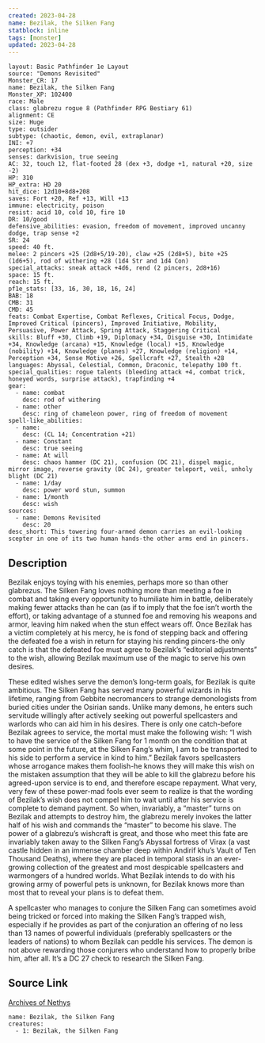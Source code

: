 ```yaml
---
created: 2023-04-28
name: Bezilak, the Silken Fang
statblock: inline
tags: [monster]
updated: 2023-04-28
---
```

```statblock
layout: Basic Pathfinder 1e Layout
source: "Demons Revisited"
Monster_CR: 17
name: Bezilak, the Silken Fang
Monster_XP: 102400
race: Male
class: glabrezu rogue 8 (Pathfinder RPG Bestiary 61)
alignment: CE
size: Huge
type: outsider
subtype: (chaotic, demon, evil, extraplanar)
INI: +7
perception: +34
senses: darkvision, true seeing
AC: 32, touch 12, flat-footed 28 (dex +3, dodge +1, natural +20, size -2)
HP: 310
HP_extra: HD 20
hit_dice: 12d10+8d8+208
saves: Fort +20, Ref +13, Will +13
immune: electricity, poison
resist: acid 10, cold 10, fire 10
DR: 10/good
defensive_abilities: evasion, freedom of movement, improved uncanny dodge, trap sense +2
SR: 24
speed: 40 ft.
melee: 2 pincers +25 (2d8+5/19-20), claw +25 (2d8+5), bite +25 (1d6+5), rod of withering +28 (1d4 Str and 1d4 Con)
special_attacks: sneak attack +4d6, rend (2 pincers, 2d8+16)
space: 15 ft.
reach: 15 ft.
pf1e_stats: [33, 16, 30, 18, 16, 24]
BAB: 18
CMB: 31
CMD: 45
feats: Combat Expertise, Combat Reflexes, Critical Focus, Dodge, Improved Critical (pincers), Improved Initiative, Mobility, Persuasive, Power Attack, Spring Attack, Staggering Critical
skills: Bluff +30, Climb +19, Diplomacy +34, Disguise +30, Intimidate +34, Knowledge (arcana) +15, Knowledge (local) +15, Knowledge (nobility) +14, Knowledge (planes) +27, Knowledge (religion) +14, Perception +34, Sense Motive +26, Spellcraft +27, Stealth +28
languages: Abyssal, Celestial, Common, Draconic, telepathy 100 ft.
special_qualities: rogue talents (bleeding attack +4, combat trick, honeyed words, surprise attack), trapfinding +4
gear:
  - name: combat
    desc: rod of withering
  - name: other
    desc: ring of chameleon power, ring of freedom of movement
spell-like_abilities:
  - name:
    desc: (CL 14; Concentration +21)
  - name: Constant
    desc: true seeing
  - name: At will
    desc: chaos hammer (DC 21), confusion (DC 21), dispel magic, mirror image, reverse gravity (DC 24), greater teleport, veil, unholy blight (DC 21)
  - name: 1/day
    desc: power word stun, summon
  - name: 1/month
    desc: wish
sources:
  - name: Demons Revisited
    desc: 20
desc_short: This towering four-armed demon carries an evil-looking scepter in one of its two human hands-the other arms end in pincers.
```
## Description
Bezilak enjoys toying with his enemies, perhaps more so than other glabrezus. The Silken Fang loves nothing more than meeting a foe in combat and taking every opportunity to humiliate him in battle, deliberately making fewer attacks than he can (as if to imply that the foe isn’t worth the effort), or taking advantage of a stunned foe and removing his weapons and armor, leaving him naked when the stun effect wears off. Once Bezilak has a victim completely at his mercy, he is fond of stepping back and offering the defeated foe a wish in return for staying his rending pincers-the only catch is that the defeated foe must agree to Bezilak’s “editorial adjustments” to the wish, allowing Bezilak maximum use of the magic to serve his own desires.

These edited wishes serve the demon’s long-term goals, for Bezilak is quite ambitious. The Silken Fang has served many powerful wizards in his lifetime, ranging from Gebbite necromancers to strange demonologists from buried cities under the Osirian sands. Unlike many demons, he enters such servitude willingly after actively seeking out powerful spellcasters and warlords who can aid him in his desires. There is only one catch-before Bezilak agrees to service, the mortal must make the following wish: “I wish to have the service of the Silken Fang for 1 month on the condition that at some point in the future, at the Silken Fang’s whim, I am to be transported to his side to perform a service in kind to him.” Bezilak favors spellcasters whose arrogance makes them foolish-he knows they will make this wish on the mistaken assumption that they will be able to kill the glabrezu before his agreed-upon service is to end, and therefore escape repayment. What very, very few of these power-mad fools ever seem to realize is that the wording of Bezilak’s wish does not compel him to wait until after his service is complete to demand payment. So when, invariably, a “master” turns on Bezilak and attempts to destroy him, the glabrezu merely invokes the latter half of his wish and commands the “master” to become his slave. The power of a glabrezu’s wishcraft is great, and those who meet this fate are invariably taken away to the Silken Fang’s Abyssal fortress of Virax (a vast castle hidden in an immense chamber deep within Andirif khu’s Vault of Ten Thousand Deaths), where they are placed in temporal stasis in an ever-growing collection of the greatest and most despicable spellcasters and warmongers of a hundred worlds. What Bezilak intends to do with his growing army of powerful pets is unknown, for Bezilak knows more than most that to reveal your plans is to defeat them.

A spellcaster who manages to conjure the Silken Fang can sometimes avoid being tricked or forced into making the Silken Fang’s trapped wish, especially if he provides as part of the conjuration an offering of no less than 13 names of powerful individuals (preferably spellcasters or the leaders of nations) to whom Bezilak can peddle his services. The demon is not above rewarding those conjurers who understand how to properly bribe him, after all. It’s a DC 27 check to research the Silken Fang.
## Source Link
[Archives of Nethys](https://aonprd.com/MonsterDisplay.aspx?ItemName=Bezilak%2C%20the%20Silken%20Fang)
```encounter-table
name: Bezilak, the Silken Fang
creatures:
  - 1: Bezilak, the Silken Fang
```

